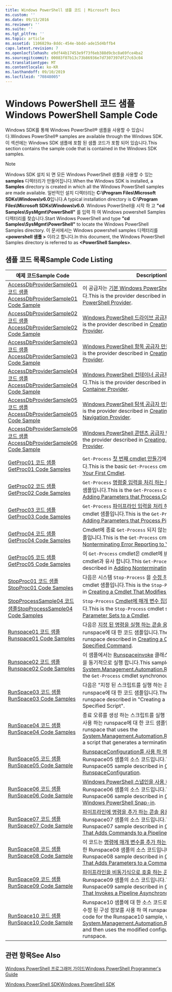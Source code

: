 ```yaml
---
title: Windows PowerShell 샘플 코드 | Microsoft Docs
ms.custom: ''
ms.date: 09/13/2016
ms.reviewer: ''
ms.suite: ''
ms.tgt_pltfrm: ''
ms.topic: article
ms.assetid: 1106829a-8ddc-454e-bbdd-ade15d4bffb4
caps.latest.revision: 7
ms.openlocfilehash: e9df44b17453e9f73f6eb388d9cbc8a69fce4ba2
ms.sourcegitcommit: 00083f07b13c73b86936e7d7307397df27c63c04
ms.translationtype: MT
ms.contentlocale: ko-KR
ms.lasthandoff: 09/10/2019
ms.locfileid: "70848005"
---
```

# <a name="windows-powershell-sample-code"></a><span data-ttu-id="507ea-102">Windows PowerShell 코드 샘플</span><span class="sxs-lookup"><span data-stu-id="507ea-102">Windows PowerShell Sample Code</span></span>

<span data-ttu-id="507ea-103">Windows SDK를 통해 Windows PowerShell® 샘플을 사용할 수 있습니다.</span><span class="sxs-lookup"><span data-stu-id="507ea-103">Windows PowerShell® samples are available through the Windows SDK.</span></span> <span data-ttu-id="507ea-104">이 섹션에는 Windows SDK 샘플에 포함 된 샘플 코드가 포함 되어 있습니다.</span><span class="sxs-lookup"><span data-stu-id="507ea-104">This section contains the sample code that is contained in the Windows SDK samples.</span></span>

> [!NOTE]
> <span data-ttu-id="507ea-105">Windows SDK 설치 되 면 모든 Windows PowerShell 샘플을 사용할 수 있는 **samples** 디렉터리가 만들어집니다.</span><span class="sxs-lookup"><span data-stu-id="507ea-105">When the Windows SDK is installed, a **Samples** directory is created in which all the Windows PowerShell samples are made available.</span></span> <span data-ttu-id="507ea-106">일반적인 설치 디렉터리는 **C:\Program Files\Microsoft SDKs\Windows\v6.0**입니다.</span><span class="sxs-lookup"><span data-stu-id="507ea-106">A typical installation directory is **C:\Program Files\Microsoft SDKs\Windows\v6.0**.</span></span>
> <span data-ttu-id="507ea-107">Windows PowerShell을 시작 하 고 **"cd Samples\SysMgmt\PowerShell"** 를 입력 하 여 Windows powershell Samples 디렉터리를 찾습니다.</span><span class="sxs-lookup"><span data-stu-id="507ea-107">Start Windows PowerShell and type **"cd Samples\SysMgmt\PowerShell"** to locate the Windows PowerShell Samples directory.</span></span> <span data-ttu-id="507ea-108">이 문서에서는 Windows powershell samples 디렉터리를  **\<powershell 샘플 >** 이라고 합니다.</span><span class="sxs-lookup"><span data-stu-id="507ea-108">In this document, the Windows PowerShell Samples directory is referred to as **\<PowerShell Samples>**.</span></span>

## <a name="sample-code-listing"></a><span data-ttu-id="507ea-109">샘플 코드 목록</span><span class="sxs-lookup"><span data-stu-id="507ea-109">Sample Code Listing</span></span>

|<span data-ttu-id="507ea-110">예제 코드</span><span class="sxs-lookup"><span data-stu-id="507ea-110">Sample Code</span></span>|<span data-ttu-id="507ea-111">Description</span><span class="sxs-lookup"><span data-stu-id="507ea-111">Description</span></span>|
|-----------------|-----------------|
|[<span data-ttu-id="507ea-112">AccessDbProviderSample01 코드 샘플</span><span class="sxs-lookup"><span data-stu-id="507ea-112">AccessDbProviderSample01 Code Sample</span></span>](./accessdbprovidersample01-code-sample.md)|<span data-ttu-id="507ea-113">이 공급자는 [기본 Windows PowerShell 공급자 만들기](./creating-a-basic-windows-powershell-provider.md)에 설명 된 공급자입니다.</span><span class="sxs-lookup"><span data-stu-id="507ea-113">This is the provider described in [Creating a Basic Windows PowerShell Provider](./creating-a-basic-windows-powershell-provider.md).</span></span>|
|[<span data-ttu-id="507ea-114">AccessDbProviderSample02 코드 샘플</span><span class="sxs-lookup"><span data-stu-id="507ea-114">AccessDbProviderSample02 Code Sample</span></span>](./accessdbprovidersample02-code-sample.md)|<span data-ttu-id="507ea-115">[Windows PowerShell 드라이브 공급자 만들기](./creating-a-windows-powershell-drive-provider.md)에 설명 된 공급자입니다.</span><span class="sxs-lookup"><span data-stu-id="507ea-115">This is the provider described in [Creating a Windows PowerShell Drive Provider](./creating-a-windows-powershell-drive-provider.md).</span></span>|
|[<span data-ttu-id="507ea-116">AccessDbProviderSample03 코드 샘플</span><span class="sxs-lookup"><span data-stu-id="507ea-116">AccessDbProviderSample03 Code Sample</span></span>](./accessdbprovidersample03-code-sample.md)|<span data-ttu-id="507ea-117">[Windows PowerShell 항목 공급자 만들기](./creating-a-windows-powershell-item-provider.md)에서 설명 하는 공급자입니다.</span><span class="sxs-lookup"><span data-stu-id="507ea-117">This is the provider described in [Creating a Windows PowerShell Item Provider](./creating-a-windows-powershell-item-provider.md).</span></span>|
|[<span data-ttu-id="507ea-118">AccessDbProviderSample04 코드 샘플</span><span class="sxs-lookup"><span data-stu-id="507ea-118">AccessDbProviderSample04 Code Sample</span></span>](./accessdbprovidersample04-code-sample.md)|<span data-ttu-id="507ea-119">[Windows PowerShell 컨테이너 공급자 만들기](./creating-a-windows-powershell-container-provider.md)에서 설명 하는 공급자입니다.</span><span class="sxs-lookup"><span data-stu-id="507ea-119">This is the provider described in [Creating a Windows PowerShell Container Provider](./creating-a-windows-powershell-container-provider.md).</span></span>|
|[<span data-ttu-id="507ea-120">AccessDbProviderSample05 코드 샘플</span><span class="sxs-lookup"><span data-stu-id="507ea-120">AccessDbProviderSample05 Code Sample</span></span>](./accessdbprovidersample05-code-sample.md)|<span data-ttu-id="507ea-121">[Windows PowerShell 탐색 공급자 만들기](./creating-a-windows-powershell-navigation-provider.md)에서 설명 하는 공급자입니다.</span><span class="sxs-lookup"><span data-stu-id="507ea-121">This is the provider described in [Creating a Windows PowerShell Navigation Provider](./creating-a-windows-powershell-navigation-provider.md).</span></span>|
|[<span data-ttu-id="507ea-122">AccessDbProviderSample06 코드 샘플</span><span class="sxs-lookup"><span data-stu-id="507ea-122">AccessDbProviderSample06 Code Sample</span></span>](./accessdbprovidersample06-code-sample.md)|<span data-ttu-id="507ea-123">[Windows PowerShell 콘텐츠 공급자 만들기](./creating-a-windows-powershell-content-provider.md)에 설명 된 공급자입니다.</span><span class="sxs-lookup"><span data-stu-id="507ea-123">This is the provider described in [Creating a Windows PowerShell Content Provider](./creating-a-windows-powershell-content-provider.md).</span></span>|
|[<span data-ttu-id="507ea-124">GetProc01 코드 샘플</span><span class="sxs-lookup"><span data-stu-id="507ea-124">GetProc01 Code Samples</span></span>](./getproc01-code-samples.md)|<span data-ttu-id="507ea-125">`Get-Process` [첫 번째 cmdlet 만들기](../cmdlet/creating-a-cmdlet-without-parameters.md)에 설명 된 기본 cmdlet 샘플입니다.</span><span class="sxs-lookup"><span data-stu-id="507ea-125">This is the basic `Get-Process` cmdlet sample described in [Creating Your First Cmdlet](../cmdlet/creating-a-cmdlet-without-parameters.md).</span></span>|
|[<span data-ttu-id="507ea-126">GetProc02 코드 샘플</span><span class="sxs-lookup"><span data-stu-id="507ea-126">GetProc02 Code Samples</span></span>](./getproc02-code-samples.md)|<span data-ttu-id="507ea-127">`Get-Process` [명령줄 입력을 처리 하는 매개 변수 추가](../cmdlet/adding-parameters-that-process-command-line-input.md)에서 설명 하는 cmdlet 샘플입니다.</span><span class="sxs-lookup"><span data-stu-id="507ea-127">This is the `Get-Process` cmdlet sample described in [Adding Parameters that Process Command-Line Input](../cmdlet/adding-parameters-that-process-command-line-input.md).</span></span>|
|[<span data-ttu-id="507ea-128">GetProc03 코드 샘플</span><span class="sxs-lookup"><span data-stu-id="507ea-128">GetProc03 Code Samples</span></span>](./getproc03-code-samples.md)|<span data-ttu-id="507ea-129">`Get-Process` [파이프라인 입력을 처리 하는 매개 변수 추가](../cmdlet/adding-parameters-that-process-pipeline-input.md)에서 설명 하는 cmdlet 샘플입니다.</span><span class="sxs-lookup"><span data-stu-id="507ea-129">This is the `Get-Process` cmdlet sample described in [Adding Parameters that Process Pipeline Input](../cmdlet/adding-parameters-that-process-pipeline-input.md).</span></span>|
|[<span data-ttu-id="507ea-130">GetProc04 코드 샘플</span><span class="sxs-lookup"><span data-stu-id="507ea-130">GetProc04 Code Samples</span></span>](./getproc04-code-samples.md)|<span data-ttu-id="507ea-131">Cmdlet에 종료 `Get-Process` 되지 않는 [오류 보고 추가](../cmdlet/adding-non-terminating-error-reporting-to-your-cmdlet.md)에 설명 된 cmdlet 샘플입니다.</span><span class="sxs-lookup"><span data-stu-id="507ea-131">This is the `Get-Process` cmdlet sample described in [Adding Nonterminating Error Reporting to Your Cmdlet](../cmdlet/adding-non-terminating-error-reporting-to-your-cmdlet.md).</span></span>|
|[<span data-ttu-id="507ea-132">GetProc05 코드 샘플</span><span class="sxs-lookup"><span data-stu-id="507ea-132">GetProc05 Code Samples</span></span>](./getproc05-code-samples.md)|<span data-ttu-id="507ea-133">이 `Get-Process` cmdlet은 cmdlet에 [비 종료 오류 보고 추가](../cmdlet/adding-non-terminating-error-reporting-to-your-cmdlet.md)에 설명 된 cmdlet과 유사 합니다.</span><span class="sxs-lookup"><span data-stu-id="507ea-133">This `Get-Process` cmdlet is similar to the cmdlet described in [Adding Nonterminating Error Reporting to Your Cmdlet](../cmdlet/adding-non-terminating-error-reporting-to-your-cmdlet.md).</span></span>|
|[<span data-ttu-id="507ea-134">StopProc01 코드 샘플</span><span class="sxs-lookup"><span data-stu-id="507ea-134">StopProc01 Code Samples</span></span>](./stopproc01-code-samples.md)|<span data-ttu-id="507ea-135">다음은 시스템 `Stop-Process` 을 [수정 하는 cmdlet 만들기](../cmdlet/creating-a-cmdlet-that-modifies-the-system.md)에서 설명 하는 cmdlet 샘플입니다.</span><span class="sxs-lookup"><span data-stu-id="507ea-135">This is the `Stop-Process` cmdlet sample described in [Creating a Cmdlet That Modifies the System](../cmdlet/creating-a-cmdlet-that-modifies-the-system.md).</span></span>|
|[<span data-ttu-id="507ea-136">StopProcessSample04 코드 샘플</span><span class="sxs-lookup"><span data-stu-id="507ea-136">StopProcessSample04 Code Samples</span></span>](./stopprocesssample04-code-samples.md)|<span data-ttu-id="507ea-137">`Stop-Process` [Cmdlet에 매개 변수 집합 추가](../cmdlet/adding-parameter-sets-to-a-cmdlet.md)에 설명 된 cmdlet 샘플입니다.</span><span class="sxs-lookup"><span data-stu-id="507ea-137">This is the `Stop-Process` cmdlet sample described in [Adding Parameter Sets to a Cmdlet](../cmdlet/adding-parameter-sets-to-a-cmdlet.md).</span></span>|
|[<span data-ttu-id="507ea-138">Runspace01 코드 샘플</span><span class="sxs-lookup"><span data-stu-id="507ea-138">Runspace01 Code Samples</span></span>](./runspace01-code-samples.md)|<span data-ttu-id="507ea-139">다음은 [지정 된 명령을 실행 하는 콘솔 응용 프로그램 만들기](/dotnet/csharp/programming-guide/inside-a-program/hello-world-your-first-program)에서 설명 하는 runspace에 대 한 코드 샘플입니다.</span><span class="sxs-lookup"><span data-stu-id="507ea-139">These are the code samples for the runspace described in [Creating a Console Application That Runs a Specified Command](/dotnet/csharp/programming-guide/inside-a-program/hello-world-your-first-program).</span></span>|
|[<span data-ttu-id="507ea-140">Runspace02 코드 샘플</span><span class="sxs-lookup"><span data-stu-id="507ea-140">Runspace02 Code Samples</span></span>](./runspace02-code-samples.md)|<span data-ttu-id="507ea-141">이 샘플에서는 [Runspaceinvoke](/dotnet/api/System.Management.Automation.RunspaceInvoke) 클래스를 사용 하 여 `Get-Process` cmdlet을 동기적으로 실행 합니다.</span><span class="sxs-lookup"><span data-stu-id="507ea-141">This sample uses the [System.Management.Automation.Runspaceinvoke](/dotnet/api/System.Management.Automation.RunspaceInvoke) class to execute the `Get-Process` cmdlet synchronously.</span></span>|
|[<span data-ttu-id="507ea-142">RunSpace03 코드 샘플</span><span class="sxs-lookup"><span data-stu-id="507ea-142">RunSpace03 Code Samples</span></span>](./runspace03-code-samples.md)|<span data-ttu-id="507ea-143">다음은 "지정 된 스크립트를 실행 하는 콘솔 응용 프로그램 만들기"에 설명 된 runspace에 대 한 코드 샘플입니다.</span><span class="sxs-lookup"><span data-stu-id="507ea-143">These are the code samples for the runspace described in "Creating a Console Application That Runs a Specified Script".</span></span>|
|[<span data-ttu-id="507ea-144">RunSpace04 코드 샘플</span><span class="sxs-lookup"><span data-stu-id="507ea-144">RunSpace04 Code Samples</span></span>](./runspace04-code-samples.md)|<span data-ttu-id="507ea-145">종료 오류를 생성 하는 스크립트를 실행 하기 위해 [Runspaceinvoke](/dotnet/api/System.Management.Automation.RunspaceInvoke) 클래스를 사용 하는 runspace에 대 한 코드 샘플입니다.</span><span class="sxs-lookup"><span data-stu-id="507ea-145">This is a code sample for a runspace that uses the [System.Management.Automation.Runspaceinvoke](/dotnet/api/System.Management.Automation.RunspaceInvoke) class to execute a script that generates a terminating error.</span></span>|
|[<span data-ttu-id="507ea-146">RunSpace05 코드 샘플</span><span class="sxs-lookup"><span data-stu-id="507ea-146">RunSpace05 Code Sample</span></span>](./runspace05-code-sample.md)|<span data-ttu-id="507ea-147">[RunspaceConfiguration를 사용 하 여 Runspace 구성](https://msdn.microsoft.com/en-us/42681d19-2d05-4975-befd-afb1990e79b2)에 설명 된 Runspace05 샘플의 소스 코드입니다.</span><span class="sxs-lookup"><span data-stu-id="507ea-147">This is the source code for the Runspace05 sample described in [Configuring a Runspace Using RunspaceConfiguration](https://msdn.microsoft.com/en-us/42681d19-2d05-4975-befd-afb1990e79b2).</span></span>|
|[<span data-ttu-id="507ea-148">RunSpace06 코드 샘플</span><span class="sxs-lookup"><span data-stu-id="507ea-148">RunSpace06 Code Sample</span></span>](./runspace06-code-sample.md)|<span data-ttu-id="507ea-149">[Windows PowerShell 스냅인을 사용 하 여 Runspace 구성](https://msdn.microsoft.com/en-us/a7289ee8-9732-49ee-91c7-d533e9538b83)에 설명 된 Runspace06 샘플의 소스 코드입니다.</span><span class="sxs-lookup"><span data-stu-id="507ea-149">This is the source code for the Runspace06 sample described in [Configuring a Runspace Using a Windows PowerShell Snap-in](https://msdn.microsoft.com/en-us/a7289ee8-9732-49ee-91c7-d533e9538b83).</span></span>|
|[<span data-ttu-id="507ea-150">RunSpace07 코드 샘플</span><span class="sxs-lookup"><span data-stu-id="507ea-150">RunSpace07 Code Sample</span></span>](./runspace07-code-sample.md)|<span data-ttu-id="507ea-151">[파이프라인에 명령을 추가 하는 콘솔 응용 프로그램 만들기](https://msdn.microsoft.com/en-us/01eb7808-e97b-4905-80be-9e2fa38c262e)에서 설명한 Runspace07 샘플의 소스 코드입니다.</span><span class="sxs-lookup"><span data-stu-id="507ea-151">This is the source code for the Runspace07 sample described in [Creating a Console Application That Adds Commands to a Pipeline](https://msdn.microsoft.com/en-us/01eb7808-e97b-4905-80be-9e2fa38c262e).</span></span>|
|[<span data-ttu-id="507ea-152">RunSpace08 코드 샘플</span><span class="sxs-lookup"><span data-stu-id="507ea-152">RunSpace08 Code Sample</span></span>](./runspace08-code-sample.md)|<span data-ttu-id="507ea-153">이 코드는 [명령에 매개 변수를 추가 하는 콘솔 응용 프로그램 만들기](https://msdn.microsoft.com/en-us/848b2b46-60f1-4a86-b448-cfc7c0cccfba)에서 설명한 Runspace08 샘플의 소스 코드입니다.</span><span class="sxs-lookup"><span data-stu-id="507ea-153">This is the source code for the Runspace08 sample described in [Creating a Console Application That Adds Parameters to a Command](https://msdn.microsoft.com/en-us/848b2b46-60f1-4a86-b448-cfc7c0cccfba).</span></span>|
|[<span data-ttu-id="507ea-154">RunSpace09 코드 샘플</span><span class="sxs-lookup"><span data-stu-id="507ea-154">RunSpace09 Code Sample</span></span>](./runspace09-code-sample.md)|<span data-ttu-id="507ea-155">[파이프라인을 비동기식으로 호출 하는 콘솔 응용 프로그램 만들기](https://msdn.microsoft.com/en-us/198c1c94-2a06-457e-93ce-c0d910618e47)에서 설명한 Runspace09 샘플의 소스 코드입니다.</span><span class="sxs-lookup"><span data-stu-id="507ea-155">This is the source code for the Runspace09 sample described in [Creating a Console Application That Invokes a Pipeline Asynchronously](https://msdn.microsoft.com/en-us/198c1c94-2a06-457e-93ce-c0d910618e47).</span></span>|
|[<span data-ttu-id="507ea-156">RunSpace10 코드 샘플</span><span class="sxs-lookup"><span data-stu-id="507ea-156">RunSpace10 Code Sample</span></span>](./runspace10-code-sample.md)|<span data-ttu-id="507ea-157">Runspace10 샘플에 대 한 소스 코드로, [runspace](/dotnet/api/System.Management.Automation.Runspaces.RunspaceConfiguration) 에 cmdlet을 추가한 다음 수정 된 구성 정보를 사용 하 여 runspace를 만듭니다.</span><span class="sxs-lookup"><span data-stu-id="507ea-157">This is the source code for the Runspace10 sample, which adds a cmdlet to [System.Management.Automation.Runspaces.Runspaceconfiguration](/dotnet/api/System.Management.Automation.Runspaces.RunspaceConfiguration) and then uses the modified configuration information to create the runspace.</span></span>|

## <a name="see-also"></a><span data-ttu-id="507ea-158">관련 항목</span><span class="sxs-lookup"><span data-stu-id="507ea-158">See Also</span></span>

[<span data-ttu-id="507ea-159">Windows PowerShell 프로그래머 가이드</span><span class="sxs-lookup"><span data-stu-id="507ea-159">Windows PowerShell Programmer's Guide</span></span>](./windows-powershell-programmer-s-guide.md)

[<span data-ttu-id="507ea-160">Windows PowerShell SDK</span><span class="sxs-lookup"><span data-stu-id="507ea-160">Windows PowerShell SDK</span></span>](../windows-powershell-reference.md)
